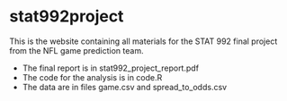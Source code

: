 # stat992project
This is the website containing all materials for the STAT 992 final project from the NFL game prediction team.
- The final report is in stat992_project_report.pdf
- The code for the analysis is in code.R
- The data are in files game.csv and spread_to_odds.csv